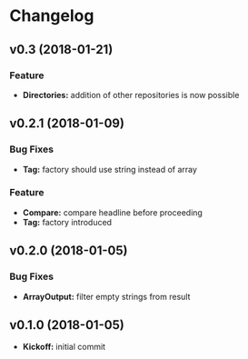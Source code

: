 # Changelog

## v0.3 (2018-01-21)

### Feature

* **Directories:** addition of  other repositories is now possible

## v0.2.1 (2018-01-09)

### Bug Fixes

* **Tag:** factory should use string instead of array

### Feature

* **Compare:** compare headline before proceeding
* **Tag:** factory introduced

## v0.2.0 (2018-01-05)

### Bug Fixes

* **ArrayOutput:** filter empty strings from result

## v0.1.0 (2018-01-05)

* **Kickoff:** initial commit
